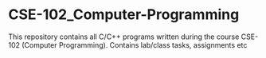 # CSE-102_Computer-Programming
This repository contains all C/C++ programs written during the course CSE-102 (Computer Programming). Contains lab/class tasks, assignments etc
